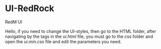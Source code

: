 # UI-RedRock
RedM UI 

Hello, if you need to change the UI-styles, then go to the HTML folder, after navigating by the tags in the *ui.html* file, you must go to the css folder and open the *ui.min.css* file and edit the parameters you need.

